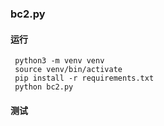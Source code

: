 ### bc2.py

#### 运行
     python3 -m venv venv
     source venv/bin/activate
     pip install -r requirements.txt
     python bc2.py

#### 测试
